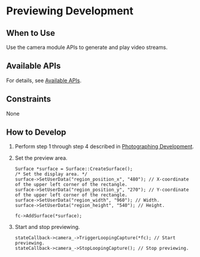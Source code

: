 # Previewing Development


## When to Use

Use the camera module APIs to generate and play video streams.


## Available APIs

For details, see [Available APIs](subsys-multimedia-camera-photo-guide.md#available-apis).


## Constraints

None


## How to Develop

1. Perform step 1 through step 4 described in [Photographing Development](subsys-multimedia-camera-photo-guide.md).

2. Set the preview area.
     
   ```
   Surface *surface = Surface::CreateSurface();
   /* Set the display area. */
   surface->SetUserData("region_position_x", "480"); // X-coordinate of the upper left corner of the rectangle.
   surface->SetUserData("region_position_y", "270"); // Y-coordinate of the upper left corner of the rectangle.
   surface->SetUserData("region_width", "960"); // Width.
   surface->SetUserData("region_height", "540"); // Height.
   
   fc->AddSurface(*surface);
   ```

3. Start and stop previewing.
     
   ```
   stateCallback->camera_->TriggerLoopingCapture(*fc); // Start previewing.
   stateCallback->camera_->StopLoopingCapture(); // Stop previewing.
   ```
